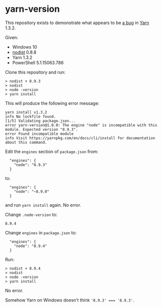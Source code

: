 # yarn-version

This repository exists to demonstrate what appears to be [a bug](https://github.com/yarnpkg/yarn/issues/5159) in [Yarn](https://yarnpkg.com/en/) 1.3.2.

Given:

* Windows 10
* [nodist](https://github.com/marcelklehr/nodist) 0.8.8
* Yarn 1.3.2
* PowerShell 5.1.15063.786

Clone this repository and run:

```
> nodist + 8.9.3
> nodist
> node -version
> yarn install
```

This will produce the following error message:

```
yarn install v1.3.2
info No lockfile found.
[1/5] Validating package.json...
error yarn-version@1.0.0: The engine "node" is incompatible with this module. Expected version "8.9.3".
error Found incompatible module
info Visit https://yarnpkg.com/en/docs/cli/install for documentation about this command.
```

Edit the `engines` section of `package.json` from:

```
  "engines": {
    "node": "8.9.3"
  }
```

to:

```
  "engines": {
    "node": "~8.9.0"
  }
```

and run `yarn install` again. No error.

Change `.node-version` to:

```
8.9.4
```

Change `engines` in `package.json` to:

```
  "engines": {
    "node": "8.9.4"
  }
```

Run:

```
> nodist + 8.9.4
> nodist
> node -version
> yarn install
```

No error.

Somehow Yarn on Windows doesn't think `'8.9.3' === '8.9.3'`.
  
  
